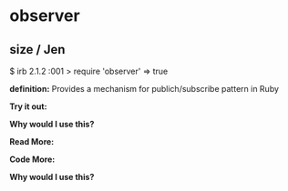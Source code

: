 # observer

## size  / Jen

$ irb
2.1.2 :001 > require 'observer'
 => true 

**definition:**
Provides a mechanism for publich/subscribe pattern in Ruby

**Try it out:**


**Why would I use this?**


**Read More:**


**Code More:**


**Why would I use this?**
